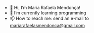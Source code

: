 - 👋 Hi, I’m Maria Rafaela Mendonça!
- 🌱 I’m currently learning programming
- 📫 How to reach me: send an  e-mail to mariarafaelasmendonca@gmail.com

<!---
All4scka/All4scka is a ✨ special ✨ repository because its `README.md` (this file) appears on your GitHub profile.
You can click the Preview link to take a look at your changes.
--->
